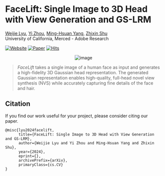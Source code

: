 # FaceLift: Single Image to 3D Head with View Generation and GS-LRM

[Weijie Lyu](https://weijielyu.github.io/), [Yi Zhou](https://zhouyisjtu.github.io/), [Ming-Hsuan Yang](https://faculty.ucmerced.edu/mhyang/), [Zhixin Shu](https://zhixinshu.github.io/)<br>
University of California, Merced - Adobe Research

[![Website](https://img.shields.io/badge/Website-FaceLift?logo=googlechrome&logoColor=hsl(204%2C%2086%25%2C%2053%25)&label=FaceLift&labelColor=%23f5f5dc&color=hsl(204%2C%2086%25%2C%2053%25))](https://weijielyu.github.io/FaceLift)
[![Paper](https://img.shields.io/badge/Paper-arXiv?logo=arxiv&logoColor=%23B31B1B&label=arXiv&labelColor=%23f5f5dc&color=%23B31B1B)](https://arxiv.org/abs/2404.07977)
[![Hits](https://hits.seeyoufarm.com/api/count/incr/badge.svg?url=https%3A%2F%2Fgithub.com%2Fweijielyu%2FFaceLift&count_bg=%2379C83D&title_bg=%23F5F5DC&icon=github.svg&icon_color=%2379C83D&title=🔎&edge_flat=false)](https://hits.seeyoufarm.com)

<div align='center'>
<img alt="image" src='static/images/teaser.png'>
</div>

> *FaceLift* takes a single image of a human face as input and generates a high-fidelity 3D Gaussian head representation. The generated Gaussian representation enables high-quality, full-head novel view synthesis (NVS) while accurately capturing fine details of the face and hair.

## Citation

If you find our work useful for your project, please consider citing our paper.

```
@misc{lyu2024facelift,
      title={FaceLift: Single Image to 3D Head with View Generation and GS-LRM}, 
      author={Weijie Lyu and Yi Zhou and Ming-Hsuan Yang and Zhixin Shu},
      year={2024},
      eprint={},
      archivePrefix={arXiv},
      primaryClass={cs.CV}
}
```
